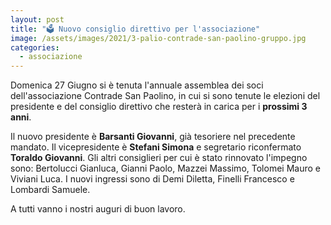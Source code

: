 ```yaml
---
layout: post
title: "🗳️ Nuovo consiglio direttivo per l'associazione"
image: /assets/images/2021/3-palio-contrade-san-paolino-gruppo.jpg
categories:
  - associazione
---
```


Domenica 27 Giugno si è tenuta l'annuale assemblea dei soci dell'associazione
Contrade San Paolino, in cui si sono tenute le elezioni del presidente e del
consiglio direttivo che resterà in carica per i **prossimi 3 anni**.

<!-- more -->

Il nuovo presidente è **Barsanti Giovanni**, già tesoriere nel precedente
mandato. Il vicepresidente è **Stefani Simona** e segretario riconfermato
**Toraldo Giovanni**. Gli altri consiglieri per cui è stato rinnovato l'impegno
sono: Bertolucci Gianluca, Gianni Paolo, Mazzei Massimo, Tolomei Mauro e Viviani
Luca. I nuovi ingressi sono di Demi Diletta, Finelli Francesco e Lombardi
Samuele.

A tutti vanno i nostri auguri di buon lavoro.
